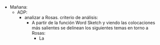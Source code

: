 - Mañana:
	- ADP:
		- analizar a Rosas. criterio de análisis:
			- A partir de la función Word Sketch y viendo las colocaciones más salientes se delinean los siguientes temas en torno a Rosas:
				- La 